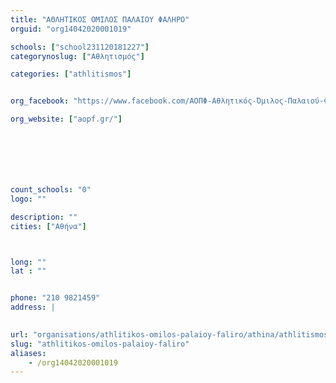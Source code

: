 ```yaml
---
title: "ΑΘΛΗΤΙΚΟΣ ΟΜΙΛΟΣ ΠΑΛΑΙΟΥ ΦΑΛΗΡΟ"
orguid: "org14042020001019"

schools: ["school231120181227"]
categorynoslug: ["Αθλητισμός"]

categories: ["athlitismos"]


org_facebook: "https://www.facebook.com/ΑΟΠΦ-Αθλητικός-Όμιλος-Παλαιού-Φαλήρου-108990062574253"

org_website: ["aopf.gr/"]







count_schools: "0"
logo: ""

description: ""
cities: ["Αθήνα"]



long: ""
lat : ""


phone: "210 9821459"
address: |
    

url: "organisations/athlitikos-omilos-palaioy-faliro/athina/athlitismos"
slug: "athlitikos-omilos-palaioy-faliro"
aliases:
    - /org14042020001019
---
```



